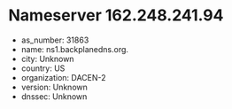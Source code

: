 # Nameserver 162.248.241.94

* as_number: 31863
* name: ns1.backplanedns.org.
* city: Unknown
* country: US
* organization: DACEN-2
* version: Unknown
* dnssec: Unknown
